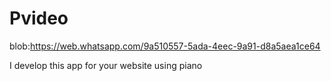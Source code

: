# Pvideo
blob:https://web.whatsapp.com/9a510557-5ada-4eec-9a91-d8a5aea1ce64


I develop this app for your website using piano 
